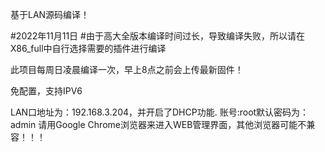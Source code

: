 基于LAN源码编译！

#2022年11月11日
#由于高大全版本编译时间过长，导致编译失败，所以请在X86_full中自行选择需要的插件进行编译

此项目每周日凌晨编译一次，早上8点之前会上传最新固件！

免配置，支持IPV6

LAN口地址为：192.168.3.204，并开启了DHCP功能.
账号:root默认密码为：admin
请用Google Chrome浏览器来进入WEB管理界面，其他浏览器可能不兼容！！！
